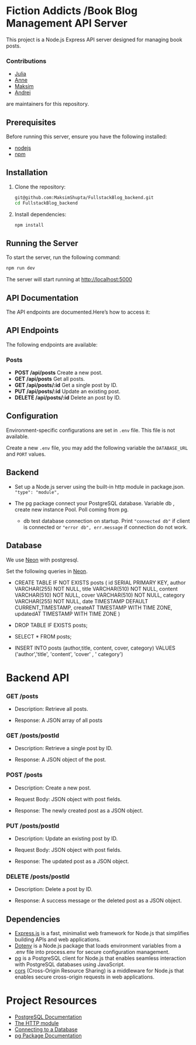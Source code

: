# Fiction Addicts /Book Blog Management API Server

This project is a Node.js Express API server designed for managing book posts.

### Contributions

- [Julia](https://github.com/juliabaur)
- [Anne](https://github.com/AnneMerlyn)
- [Maksim](https://github.com/MaksimShupta)
- [Andrei](https://github.com/raizy21)

are maintainers for this repository.

## Prerequisites

Before running this server, ensure you have the following installed:

- [nodejs](https://nodejs.org/)
- [npm](https://www.npmjs.com/)

## Installation

1. Clone the repository:

   ```bash
   git@github.com:MaksimShupta/FullstackBlog_backend.git
   cd FullstackBlog_backend
   ```

2. Install dependencies:

   ```bash
   npm install
   ```

## Running the Server

To start the server, run the following command:

```bash
npm run dev
```

The server will start running at [http://localhost:5000](http://localhost:5000)



## API Documentation

The API endpoints are documented.Here’s how to access it:

## API Endpoints

The following endpoints are available:

### Posts

- **POST /api/posts** Create a new post.
- **GET /api/posts** Get all posts.
- **GET /api/posts/:id** Get a single post by ID.
- **PUT /api/posts/:id** Update an existing post.
- **DELETE /api/posts/:id** Delete an post by ID.

## Configuration

Environment-specific configurations are set in `.env` file. This file is not available.

Create a new `.env` file, you may add the following variable the `DATABASE_URL` and `PORT` values.

## Backend

- Set up a Node.js server using the built-in http module in package.json.
  `"type": "module",`

- The pg package connect your PostgreSQL database.
  Variable db , create new instance Pool. Poll coming from pg.

  - db test database connection on startup. Print `"connected db"` if client is connected or `"error db", err.message` if connection do not work.

## Database

We use [Neon](https://console.neon.tech/) with postgresql.

Set the following queries in [Neon](https://console.neon.tech/).

- CREATE TABLE IF NOT EXISTS posts (
  id SERIAL PRIMARY KEY,
  author VARCHAR(255) NOT NULL,
  title VARCHAR(510) NOT NULL,
  content VARCHAR(510) NOT NULL,
  cover VARCHAR(510) NOT NULL,
  category VARCHAR(255) NOT NULL,
  date TIMESTAMP DEFAULT CURRENT_TIMESTAMP,
  createAT TIMESTAMP WITH TIME ZONE,
  updatedAT TIMESTAMP WITH TIME ZONE
  )

- DROP TABLE IF EXISTS posts;

- SELECT \* FROM posts;

- INSERT INTO posts (author,title, content, cover, category)
  VALUES ('author','title', 'content', 'cover' , ' category')



  
# Backend API

### GET /posts

- Description: Retrieve all posts.

- Response: A JSON array of all posts

### GET /posts/postId

- Description: Retrieve a single post by ID.

- Response: A JSON object of the post.

### POST /posts

- Description: Create a new post.

- Request Body: JSON object with post fields.

- Response: The newly created post as a JSON object.

### PUT /posts/postId

- Description: Update an existing post by ID.

- Request Body: JSON object with post fields.

- Response: The updated post as a JSON object.

### DELETE /posts/postId

- Description: Delete a post by ID.

- Response: A success message or the deleted post as a JSON object.

## Dependencies

- [Express.js](https://expressjs.com/) is a fast, minimalist web framework for Node.js that simplifies building APIs and web applications.
- [Dotenv](https://www.npmjs.com/package/dotenv) is a Node.js package that loads environment variables from a .env file into process.env for secure configuration management.
- [pg](https://www.npmjs.com/package/pg) is a PostgreSQL client for Node.js that enables seamless interaction with PostgreSQL databases using JavaScript.
- [cors](https://www.npmjs.com/package/cors) (Cross-Origin Resource Sharing) is a middleware for Node.js that enables secure cross-origin requests in web applications.

# Project Resources

- [PostgreSQL Documentation](https://www.postgresql.org/docs/)
- [The HTTP module](https://www.w3schools.com/nodejs/nodejs_http.asp)
- [Connecting to a Database](https://www.mongodb.com/de-de/lp/cloud/atlas/try4?utm_source=google&utm_campaign=search_gs_pl_evergreen_atlas_general_prosp-nbnon_gic-null_emea-de_ps-all_desktop_deu_lead&utm_term=datenbankverwaltungssystem&utm_medium=cpc_paid_search&utm_ad=p&utm_ad_campaign_id=20985229573&adgroup=156968602223&cq_cmp=20985229573&gad_source=1&gclid=Cj0KCQiA2oW-BhC2ARIsADSIAWrwnUOL63cM-gkObt1ompuLqyqqanDpoQraGjsPKjr1hOkusCgz6UAaAtWqEALw_wcB)
- [pg Package Documentation](https://node-postgres.com/)

